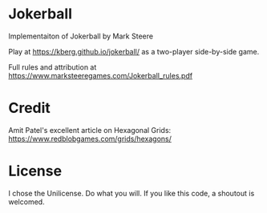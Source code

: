 # Jokerball
Implementaiton of Jokerball by Mark Steere

Play at https://kberg.github.io/jokerball/ as a two-player side-by-side game.

Full rules and attribution at https://www.marksteeregames.com/Jokerball_rules.pdf

# Credit

Amit Patel's excellent article on Hexagonal Grids: https://www.redblobgames.com/grids/hexagons/

# License

I chose the Unilicense. Do what you will. If you like this code, a shoutout is welcomed.
